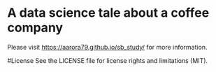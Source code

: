 # A data science tale about a coffee company
Please visit https://aarora79.github.io/sb_study/ for more information.

#License
See the LICENSE file for license rights and limitations (MIT).

